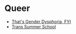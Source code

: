 # Queer

- [That's Gender Dysphoria, FYI](https://genderdysphoria.fyi/)
- [Trans Summer School](https://www.scarleteen.com/article/gender/welcome_to_trans_summer_school)
